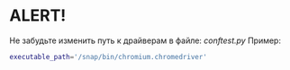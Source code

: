 # ALERT!
Не забудьте изменить путь к драйверам в файле: _conftest.py_
Пример:
```sh
executable_path='/snap/bin/chromium.chromedriver'
```
